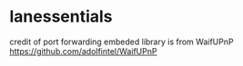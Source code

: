 # lanessentials
credit of port forwarding embeded library is from WaifUPnP
https://github.com/adolfintel/WaifUPnP

